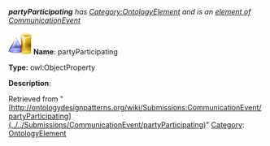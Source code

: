 ___partyParticipating__ has [Category:OntologyElement](../../Category/OntologyElement "Category:OntologyElement") and is an [element of](../../Property/ElementOf "Property:ElementOf") [CommunicationEvent](../../Submissions/CommunicationEvent "Submissions:CommunicationEvent")_


  




[![ObjectProperty](../../images/thumb/c/c3/ObjectProperty.gif/45px-ObjectProperty.gif)](../../Image/ObjectProperty.gif "ObjectProperty")
__Name__: partyParticipating 


__Type:__ owl:ObjectProperty 


__Description__: 





Retrieved from "[http://ontologydesignpatterns.org/wiki/Submissions:CommunicationEvent/partyParticipating](../../Submissions/CommunicationEvent/partyParticipating)"
 [Category](http://ontologydesignpatterns.org/wiki/Special:Categories "Special:Categories"): [OntologyElement](../../Category/OntologyElement "Category:OntologyElement")